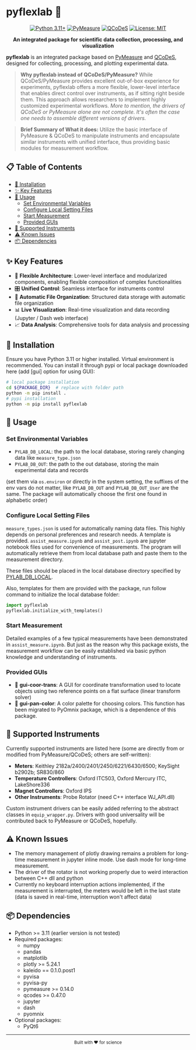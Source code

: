 # pyflexlab 🔬

<div align="center">

[![Python 3.11+](https://img.shields.io/badge/python-3.11+-blue.svg)](https://www.python.org/downloads/)
[![PyMeasure](https://img.shields.io/badge/PyMeasure-0.14.0+-orange.svg)](https://github.com/pymeasure/pymeasure)
[![QCoDeS](https://img.shields.io/badge/QCoDeS-0.47.0+-green.svg)](https://github.com/microsoft/Qcodes)
[![License: MIT](https://img.shields.io/badge/License-MIT-yellow.svg)](https://opensource.org/licenses/MIT)

**An integrated package for scientific data collection, processing, and visualization**

</div>

**pyflexlab** is an integrated package based on [PyMeasure](https://github.com/pymeasure/pymeasure) and [QCoDeS](https://github.com/microsoft/Qcodes),
designed for collecting, processing, and plotting experimental data.

> **Why pyflexlab instead of QCoDeS/PyMeasure?**  While QCoDeS/PyMeasure provides excellent out-of-box experience for experiments, pyflexlab offers a more flexible, lower-level interface that enables direct control over instruments, as if sitting right beside them. This approach allows researchers to implement highly customized experimental workflows. *More to mention, the drivers of QCoDeS or PyMeasure alone are not complete. It's often the case one needs to assemble different versions of drivers.*

> **Brief Summary of What it does:** Utilize the basic interface of PyMeasure & QCoDeS to manipulate instruments and encapsulate similar instruments with unified interface, thus providing basic modules for measurement workflow.

## 📋 Table of Contents

- [🚀 Installation](#-installation)
- [✨ Key Features](#-key-features)
- [📖 Usage](#-usage)
    - [Set Environmental Variables](#set-environmental-variables)
    - [Configure Local Setting Files](#configure-local-setting-files)
    - [Start Measurement](#start-measurement)
    - [Provided GUIs](#provided-guis)
- [🔌 Supported Instruments](#-supported-instruments)
- [⚠️ Known Issues](#️-known-issues)
- [📦 Dependencies](#-dependencies)

## ✨ Key Features
- 🔧 **Flexible Architecture**: Lower-level interface and modularized components, enabling flexible composition of complex functionalities
- 🎛️ **Unified Control**: Seamless interface for instruments control
- 💾 **Automatic File Organization**: Structured data storage with automatic file organization
- 📊 **Live Visualization**: Real-time visualization and data recording (Jupyter / Dash web interface)
- 📈 **Data Analysis**: Comprehensive tools for data analysis and processing

## 🚀 Installation

Ensure you have Python 3.11 or higher installed. Virtual environment is recommended. You can install it through pypi or local package downloaded here (add [gui] option for using GUI):

```bash
# local package installation
cd ${PACKAGE_DIR}  # replace with folder path
python -m pip install . 
# pypi installation
python -m pip install pyflexlab 
```

## 📖 Usage

### Set Environmental Variables

- `PYLAB_DB_LOCAL`: the path to the local database, storing rarely changing data like `measure_type.json`
- `PYLAB_DB_OUT`: the path to the out database, storing the main experimental data and records

(set them via `os.environ` or directly in the system setting, the suffixes of the env vars do not matter, like `PYLAB_DB_OUT` and `PYLAB_DB_OUT_User` are the same. The package will automatically choose the first one found in alphabetic order)

### Configure Local Setting Files

`measure_types.json` is used for automatically naming data files. This highly depends on personal preferences and research needs. A template is provided. 
`assist_measure.ipynb` and `assist_post.ipynb` are jupyter notebook files used for convenience of measurements. The program will automatically retrieve them from local database path and paste them to the measurement directory.

These files should be placed in the local database directory specified by [PYLAB_DB_LOCAL](#set-environmental-variables).

Also, templates for them are provided with the package, run follow command to initialize the local database folder:
```python
import pyflexlab
pyflexlab.initialize_with_templates()
```

### Start Measurement

Detailed examples of a few typical measurements have been demonstrated in `assist_measure.ipynb`. But just as the reason why this package exists, the measurement workflow can be easily established via basic python knowledge and understanding of instruments.

### Provided GUIs

- 🔄 **gui-coor-trans**: A GUI for coordinate transformation used to locate objects using two reference points on a flat surface (linear transform solver)
- 🎨 **gui-pan-color**: A color palette for choosing colors. This function has been migrated to PyOmnix package, which is a dependence of this package. 

## 🔌 Supported Instruments

Currently supported instruments are listed here (some are directly from or modified from PyMeasure/QCoDeS; others are self-written):

- **Meters**: Keithley 2182a/2400/2401/2450/6221/6430/6500; KeySight b2902b; SR830/860
- **Temperature Controllers**: Oxford ITC503, Oxford Mercury ITC, LakeShore336
- **Magnet Controllers**: Oxford IPS
- **Other Instruments**: Probe Rotator (need C++ interface WJ_API.dll)

Custom instrument drivers can be easily added referring to the abstract classes in `equip_wrapper.py`.
Drivers with good universality will be contributed back to PyMeasure or QCoDeS, hopefully.

## ⚠️ Known Issues

- The memory management of plotly drawing remains a problem for long-time measurement in jupyter inline mode. Use dash mode for long-time measurement.
- The driver of the rotator is not working properly due to weird interaction between C++ dll and python
- Currently no keyboard interruption actions implemented, if the measurement is interrupted, the meters would be left in the last state (data is saved in real-time, interruption won't affect data)

## 📦 Dependencies

- Python >= 3.11 (earlier version is not tested)
- Required packages:
  - numpy
  - pandas
  - matplotlib
  - plotly >= 5.24.1
  - kaleido == 0.1.0.post1
  - pyvisa
  - pyvisa-py
  - pymeasure >= 0.14.0
  - qcodes >= 0.47.0
  - jupyter
  - dash
  - pyomnix
- Optional packages:
  - PyQt6

---

<div align="center">
  <sub>Built with ❤️ for science</sub>
</div>
